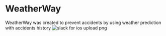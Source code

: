 # WeatherWay
WeatherWay was created to prevent accidents by using weather prediction with accidents history
![slack for ios upload png](https://cloud.githubusercontent.com/assets/6511079/9981661/cddcfdf8-5f77-11e5-9859-93a4899f0f03.jpeg)
